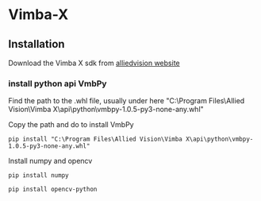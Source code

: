 # Vimba-X

## Installation

Download the Vimba X sdk from [alliedvision website](https://www.alliedvision.com/en/products/software/vimba-x-sdk/#c13326)

### install python api VmbPy
Find the path to the .whl file, usually under here "C:\Program Files\Allied Vision\Vimba X\api\python\vmbpy-1.0.5-py3-none-any.whl"

Copy the path and do to install VmbPy

```
pip install "C:\Program Files\Allied Vision\Vimba X\api\python\vmbpy-1.0.5-py3-none-any.whl"
```

Install numpy and opencv

```
pip install numpy
```

```
pip install opencv-python
```